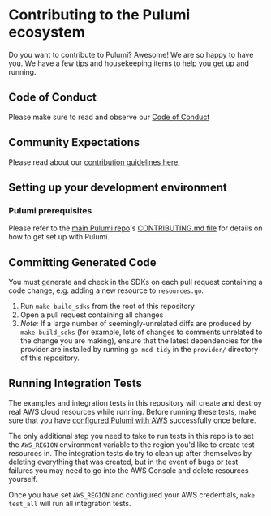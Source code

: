 # Contributing to the Pulumi ecosystem

Do you want to contribute to Pulumi? Awesome! We are so happy to have you.
We have a few tips and housekeeping items to help you get up and running.

## Code of Conduct

Please make sure to read and observe our [Code of Conduct](./CODE-OF-CONDUCT.md)

## Community Expectations

Please read about our [contribution guidelines here.](https://github.com/pulumi/pulumi/blob/master/CONTRIBUTING.md#communications)

## Setting up your development environment

### Pulumi prerequisites

Please refer to the [main Pulumi repo](https://github.com/pulumi/pulumi/)'s [CONTRIBUTING.md file](
https://github.com/pulumi/pulumi/blob/master/CONTRIBUTING.md#developing) for details on how to get set up with Pulumi.

## Committing Generated Code

You must generate and check in the SDKs on each pull request containing a code change, e.g. adding a new resource to `resources.go`.

1. Run `make build_sdks` from the root of this repository
1. Open a pull request containing all changes
1. *Note:* If a large number of seemingly-unrelated diffs are produced by `make build_sdks` (for example, lots of changes to comments unrelated to the change you are making), ensure that the latest dependencies for the provider are installed by running `go mod tidy` in the `provider/` directory of this repository.

## Running Integration Tests

The examples and integration tests in this repository will create and destroy real AWS
cloud resources while running. Before running these tests, make sure that you have
[configured Pulumi with AWS](https://pulumi.io/install/aws.html) successfully once before.

The only additional step you need to take to run tests in this repo is to set the
`AWS_REGION` environment variable to the region you'd like to create test resources in.
The integration tests do try to clean up after themselves by deleting everything that was
created, but in the event of bugs or test failures you may need to go into the AWS Console
and delete resources yourself.

Once you have set `AWS_REGION` and configured your AWS credentials, `make test_all` will run all integration tests.
